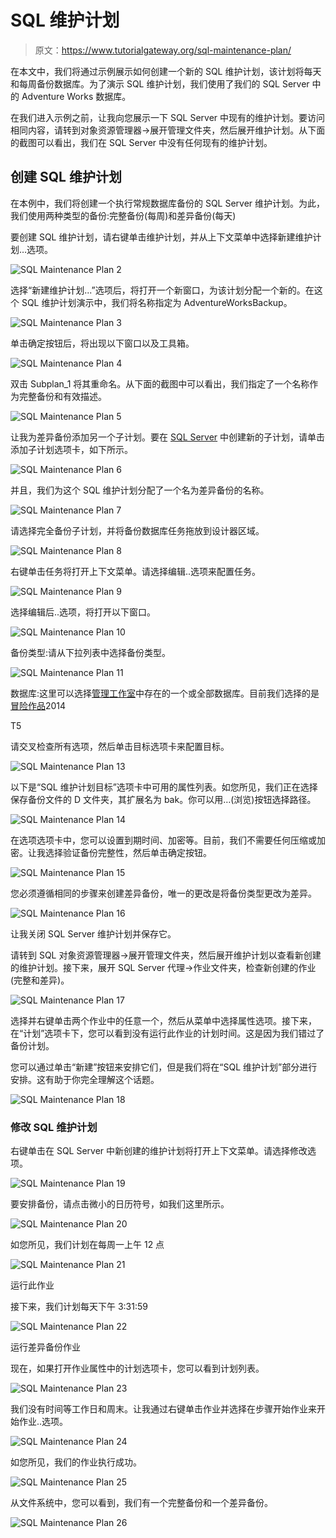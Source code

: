 # SQL 维护计划

> 原文：<https://www.tutorialgateway.org/sql-maintenance-plan/>

在本文中，我们将通过示例展示如何创建一个新的 SQL 维护计划，该计划将每天和每周备份数据库。为了演示 SQL 维护计划，我们使用了我们的 SQL Server 中的 Adventure Works 数据库。

在我们进入示例之前，让我向您展示一下 SQL Server 中现有的维护计划。要访问相同内容，请转到对象资源管理器->展开管理文件夹，然后展开维护计划。从下面的截图可以看出，我们在 SQL Server 中没有任何现有的维护计划。

## 创建 SQL 维护计划

在本例中，我们将创建一个执行常规数据库备份的 SQL Server 维护计划。为此，我们使用两种类型的备份:完整备份(每周)和差异备份(每天)

要创建 SQL 维护计划，请右键单击维护计划，并从上下文菜单中选择新建维护计划…选项。

![SQL Maintenance Plan 2](img/1c4135df5f5694cb0d129ff1093b50fc.png)

选择“新建维护计划...”选项后，将打开一个新窗口，为该计划分配一个新的。在这个 SQL 维护计划演示中，我们将名称指定为 AdventureWorksBackup。

![SQL Maintenance Plan 3](img/fa84129cecb36b9c811213dbee0513d3.png)

单击确定按钮后，将出现以下窗口以及工具箱。

![SQL Maintenance Plan 4](img/809d7ecafa26fd28777be70c82c081eb.png)

双击 Subplan_1 将其重命名。从下面的截图中可以看出，我们指定了一个名称作为完整备份和有效描述。

![SQL Maintenance Plan 5](img/56c7aa1a3b0a0e3e54831f995151a2fc.png)

让我为差异备份添加另一个子计划。要在 [SQL Server](https://www.tutorialgateway.org/sql/) 中创建新的子计划，请单击添加子计划选项卡，如下所示。

![SQL Maintenance Plan 6](img/8f05310bd59b99eef2f2ff7414a57335.png)

并且，我们为这个 SQL 维护计划分配了一个名为差异备份的名称。

![SQL Maintenance Plan 7](img/d6db0a3bd67d2761cfffd5bbe71ce951.png)

请选择完全备份子计划，并将备份数据库任务拖放到设计器区域。

![SQL Maintenance Plan 8](img/0a6c01ea91c3e19dca56131030312fd5.png)

右键单击任务将打开上下文菜单。请选择编辑..选项来配置任务。

![SQL Maintenance Plan 9](img/b122cbcec5a5382c3af68c89f241c1bd.png)

选择编辑后..选项，将打开以下窗口。

![SQL Maintenance Plan 10](img/2509e1b6a27ace8e122faea8c6b6aaee.png)

备份类型:请从下拉列表中选择备份类型。

![SQL Maintenance Plan 11](img/135f4cdce455b6dc269a9eb6d81c7d52.png)

数据库:这里可以选择[管理工作室](https://www.tutorialgateway.org/sql-server-management-studio/)中存在的一个或全部数据库。目前我们选择的是[冒险作品](https://www.tutorialgateway.org/download-and-install-adventureworks-database/)2014

T5

请交叉检查所有选项，然后单击目标选项卡来配置目标。

![SQL Maintenance Plan 13](img/ae2862b7f2849ebc0c8f2ac2d8a3b0bc.png)

以下是“SQL 维护计划目标”选项卡中可用的属性列表。如您所见，我们正在选择保存备份文件的 D 文件夹，其扩展名为 bak。你可以用…(浏览)按钮选择路径。

![SQL Maintenance Plan 14](img/8daf59806ad2d955513c37042b033575.png)

在选项选项卡中，您可以设置到期时间、加密等。目前，我们不需要任何压缩或加密。让我选择验证备份完整性，然后单击确定按钮。

![SQL Maintenance Plan 15](img/8e9a86de7bcca655107efc2d715b2863.png)

您必须遵循相同的步骤来创建差异备份，唯一的更改是将备份类型更改为差异。

![SQL Maintenance Plan 16](img/2a605882b682612ac7c3327ad461a7e5.png)

让我关闭 SQL Server 维护计划并保存它。

请转到 SQL 对象资源管理器->展开管理文件夹，然后展开维护计划以查看新创建的维护计划。接下来，展开 SQL Server 代理->作业文件夹，检查新创建的作业(完整和差异)。

![SQL Maintenance Plan 17](img/a586825c9572beec09dcf338b3468711.png)

选择并右键单击两个作业中的任意一个，然后从菜单中选择属性选项。接下来，在“计划”选项卡下，您可以看到没有运行此作业的计划时间。这是因为我们错过了备份计划。

您可以通过单击“新建”按钮来安排它们，但是我们将在“SQL 维护计划”部分进行安排。这有助于你完全理解这个话题。

![SQL Maintenance Plan 18](img/fe7779116ea385332c3f400d4ef0db80.png)

### 修改 SQL 维护计划

右键单击在 SQL Server 中新创建的维护计划将打开上下文菜单。请选择修改选项。

![SQL Maintenance Plan 19](img/251e6179b9adbb7f61b34bf47258860e.png)

要安排备份，请点击微小的日历符号，如我们这里所示。

![SQL Maintenance Plan 20](img/4ef803467c6cd564d65300a92cbbee4d.png)

如您所见，我们计划在每周一上午 12 点

![SQL Maintenance Plan 21](img/2769139a451f3a0b97317a76c7c884be.png)

运行此作业

接下来，我们计划每天下午 3:31:59

![SQL Maintenance Plan 22](img/0b9c2634df575bb182747128b828085f.png)

运行差异备份作业

现在，如果打开作业属性中的计划选项卡，您可以看到计划列表。

![SQL Maintenance Plan 23](img/d08f1d44f54015f20f2f5bcf5335dd8f.png)

我们没有时间等工作日和周末。让我通过右键单击作业并选择在步骤开始作业来开始作业..选项。

![SQL Maintenance Plan 24](img/a62a0368a55c896cf1622e4f6fb94365.png)

如您所见，我们的作业执行成功。

![SQL Maintenance Plan 25](img/0e5129b0c53de2705324ab906c69d826.png)

从文件系统中，您可以看到，我们有一个完整备份和一个差异备份。

![SQL Maintenance Plan 26](img/61ba2e1b3498b3a2818c32721bd48520.png)